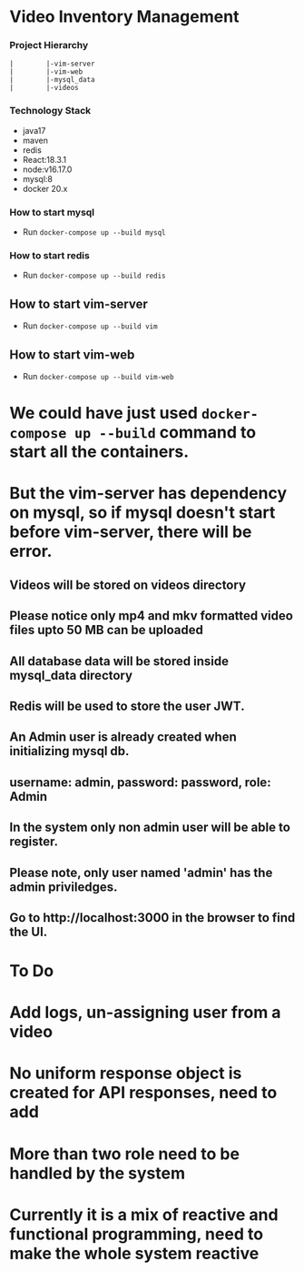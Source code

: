 # Video Inventory Management

### Project Hierarchy
```
|        |-vim-server
|        |-vim-web
|        |-mysql_data
|        |-videos

```

### Technology Stack

- java17
- maven
- redis
- React:18.3.1
- node:v16.17.0
- mysql:8
- docker 20.x


### How to start mysql
- Run `docker-compose up --build mysql`

### How to start redis
- Run `docker-compose up --build redis`

## How to start vim-server
- Run `docker-compose up --build vim`

## How to start vim-web
- Run `docker-compose up --build vim-web`

# We could have just used `docker-compose up --build` command to start all the containers. 
# But the vim-server has dependency on mysql, so if mysql doesn't start before vim-server, there will be error.


## Videos will be stored on videos directory
## Please notice only mp4 and mkv formatted video files upto 50 MB can be uploaded
## All database data will be stored inside mysql_data directory
## Redis will be used to store the user JWT.

## An Admin user is already created when initializing mysql db.
## username: admin, password: password, role: Admin

## In the system only non admin user will be able to register. 
## Please note, only user named 'admin' has the admin priviledges.

## Go to http://localhost:3000 in the browser to find the UI.


# To Do
# Add logs, un-assigning user from a video
# No uniform response object is created for API responses, need to add
# More than two role need to be handled by the system
# Currently it is a mix of reactive and functional programming, need to make the whole system reactive
